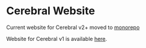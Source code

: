 # Cerebral Website

Current website for Cerebral v2+ moved to [monorepo](https://github.com/cerebral/cerebral/tree/master/docs)

Website for Cerebral v1 is available [here](https://github.com/cerebral/cerebral-website/tree/v2).

